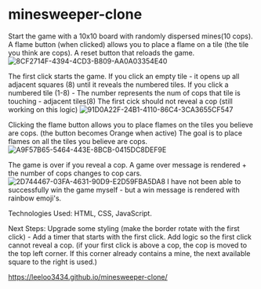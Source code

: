 # minesweeper-clone
Start the game with a 10x10 board with randomly dispersed mines(10 cops).
A flame button (when clicked) allows you to place a flame on a tile (the tile you think are cops).
A reset button that reloads the game. ![8CF2714F-4394-4CD3-B809-AA0A03354E40](https://user-images.githubusercontent.com/113068944/211084631-d8ddcf79-4446-4aa3-87f3-8eda96d22e48.jpeg)

The first click starts the game.
If you click an empty tile - it opens up all adjacent squares (8) until it reveals the numbered tiles.
If you click a numbered tile (1-8) - The number represents the num of cops that tile is touching - adjacent tiles(8)
The first cick should not reveal a cop (still working on this logic) 
![91D0A22F-24B1-4110-86C4-3CA3655CF547](https://user-images.githubusercontent.com/113068944/211085797-9f044c42-fbe2-464d-ac5e-863aedfb4816.jpeg)

Clicking the flame button allows you to place flames on the tiles you believe are cops. (the button becomes Orange when active)
The goal is to place flames on all the tiles you believe are cops.
![A9F57B65-5464-443E-8BCB-0415DC8DEF9E](https://user-images.githubusercontent.com/113068944/211086308-7d7b43d5-c81b-4350-88e7-53ad25ab4d83.jpeg)

The game is over if you reveal a cop. 
A game over message is rendered + the number of cops changes to cop cars. 
![2D744467-03FA-4631-90D9-E2D59FBA5DA8](https://user-images.githubusercontent.com/113068944/211087137-38e28fce-37a2-4a62-bd32-a6bab09878ce.jpeg)
I have not been able to successfully win the game myself -  but a win message is rendered with rainbow emoji's. 

Technologies Used: HTML, CSS, JavaScript. 

Next Steps: Upgrade some styling (make the border rotate with the first click) - Add a timer that starts with the first click. 
Add logic so the first click cannot reveal a cop. (if your first click is above a cop, the cop is moved to the top left corner. If this corner already contains a mine, the next available square to the right is used.)

https://leeloo3434.github.io/minesweeper-clone/
